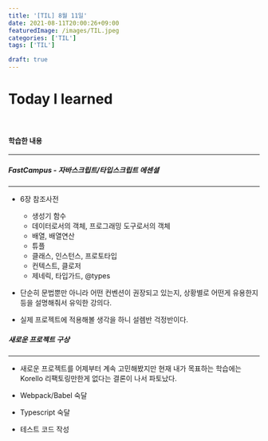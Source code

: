 ```yaml
---
title: '[TIL] 8월 11일'
date: 2021-08-11T20:00:26+09:00
featuredImage: /images/TIL.jpeg
categories: ['TIL']
tags: ['TIL']

draft: true
---
```


# Today I learned

<br>

<!--more-->

#### 학습한 내용

---

##### FastCampus - 자바스크립트/타입스크립트 에센셜

---

- 6장 참조사전

  - 생성기 함수
  - 데이터로서의 객체, 프로그래밍 도구로서의 객체
  - 배열, 배열연산
  - 튜플
  - 클래스, 인스턴스, 프로토타입
  - 컨텍스트, 클로저
  - 제네릭, 타입가드, @types

- 단순히 문법뿐만 아니라 어떤 컨벤션이 권장되고 있는지, 상황별로 어떤게 유용한지 등을 설명해줘서 유익한 강의다.
- 실제 프로젝트에 적용해볼 생각을 하니 설렘반 걱정반이다.

##### 새로운 프로젝트 구상

---

- 새로운 프로젝트를 어제부터 계속 고민해봤지만 현재 내가 목표하는 학습에는 Korello 리팩토링만한게 없다는 결론이 나서 파토났다.

- Webpack/Babel 숙달
- Typescript 숙달
- 테스트 코드 작성
